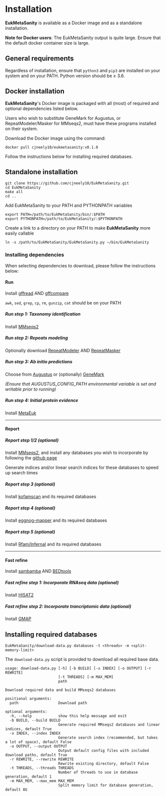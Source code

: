 # Installation
**EukMetaSanity** is available as a Docker image and as a standalone installation.

**Note for Docker users**: The EukMetaSanity output is quite large. Ensure that the default docker container size is
large.

## General requirements
Regardless of installation, ensure that `python3` and `pip3` are installed on your system and on your PATH.
Python version should be &ge; 3.6.

## Docker installation
**EukMetaSanity**'s Docker image is packaged with all (most) of required and optional dependencies listed below.

Users who wish to substitute GeneMark for Augustus, or RepeatModeler/Masker for MMseqs2, must have these programs 
installed on their system.

Download the Docker image using the command:

```
docker pull cjneely10/eukmetasanity:v0.1.0
```

Follow the instructions below for installing required databases.


## Standalone installation
```
git clone https://github.com/cjneely10/EukMetaSanity.git
cd EukMetaSanity
make all
cd ..
```

Add EukMetaSanity to your PATH and PYTHONPATH variables

```
export PATH=/path/to/EukMetaSanity/bin/:$PATH
export PYTHONPATH=/path/to/EukMetaSanity/:$PYTHONPATH
```

Create a link to a directory on your PATH to make **EukMetaSanity** more easily callable

```
ln -s /path/to/EukMetaSanity/EukMetaSanity.py ~/bin/EukMetaSanity
```

### Installing dependencies

When selecting dependencies to download, please follow the instructions below:

#### Run

Install [gffread](https://github.com/gpertea/gffread) AND [gffcompare](https://github.com/gpertea/gffcompare)

`awk`, `sed`, `grep`, `cp`, `rm`, `gunzip`, `cat` should be on your PATH

##### Run step 1: Taxonomy identification
Install [MMseqs2](https://github.com/soedinglab/MMseqs2)

##### Run step 2: Repeats modeling
Optionally download [RepeatModeler](http://www.repeatmasker.org/RepeatModeler/) AND 
[RepeatMasker](http://www.repeatmasker.org/RMDownload.html)

##### Run step 3: *Ab initio* predictions
Choose from [Augustus](https://github.com/Gaius-Augustus/Augustus) or (optionally)
[GeneMark](http://topaz.gatech.edu/GeneMark/license_download.cgi)

*(Ensure that AUGUSTUS_CONFIG_PATH environmental variable is set and writable prior to running)*

##### Run step 4: Initial protein evidence
Install [MetaEuk](https://github.com/soedinglab/metaeuk)

---
#### Report

##### Report step 1/2 (optional)
Install [MMseqs2](https://github.com/soedinglab/MMseqs2), and install any databases you wish to incorporate by following
the [github page](https://github.com/soedinglab/mmseqs2/wiki#downloading-databases)

Generate indices and/or linear search indices for these databases to speed up search times

##### Report step 3 (optional)
Install [kofamscan](https://www.genome.jp/tools/kofamkoala/) and its required databases

##### Report step 4 (optional)
Install [eggnog-mapper](https://github.com/eggnogdb/eggnog-mapper) and its required databases

##### Report step 5 (optional)
Install [Rfam/Infernal](https://docs.rfam.org/en/latest/genome-annotation.html) and its required databases

---
#### Fast refine

Install [sambamba](https://lomereiter.github.io/sambamba/docs/sambamba-sort.html) AND
[BEDtools](https://github.com/arq5x/bedtools2/releases/tag/v2.29.2)

##### Fast refine step 1: Incorporate RNAseq data (optional)
Install [HISAT2](https://ccb.jhu.edu/software/hisat2/manual.shtml#building-from-source)

##### Fast refine step 2: Incorporate trancriptomic data (optional)
Install [GMAP](http://research-pub.gene.com/gmap/)


## Installing required databases
```
EukMetaSanity/download-data.py databases -t <threads> -m <split-memory-limit>
```

The `download-data.py` script is provided to download all required base data.

```
usage: download-data.py [-h] [-b BUILD] [-x INDEX] [-o OUTPUT] [-r REWRITE]
                        [-t THREADS] [-m MAX_MEM]
                        path

Download required data and build MMseqs2 databases

positional arguments:
  path                  Download path

optional arguments:
  -h, --help            show this help message and exit
  -b BUILD, --build BUILD
                        Generate required MMseqs2 databases and linear indices, default True
  -x INDEX, --index INDEX
                        Generate search index (recommended, but takes a lot of space), default False
  -o OUTPUT, --output OUTPUT
                        Output default config files with included download paths, default True
  -r REWRITE, --rewrite REWRITE
                        Rewrite existing directory, default False
  -t THREADS, --threads THREADS
                        Number of threads to use in database generation, default 1
  -m MAX_MEM, --max_mem MAX_MEM
                        Split memory limit for database generation, default 8G
```
